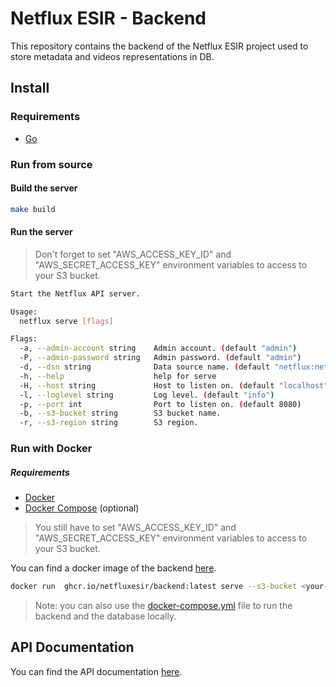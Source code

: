 # Netflux ESIR - Backend

This repository contains the backend of the Netflux ESIR project used to store metadata and videos representations in DB.

## Install

### Requirements

- [Go](https://golang.org/doc/install)

### Run from source

#### Build the server

```bash
make build
```

#### Run the server

> Don't forget to set "AWS_ACCESS_KEY_ID" and "AWS_SECRET_ACCESS_KEY" environment variables to access to your S3 bucket.

```bash
Start the Netflux API server.

Usage:
  netflux serve [flags]

Flags:
  -a, --admin-account string    Admin account. (default "admin")
  -P, --admin-password string   Admin password. (default "admin")
  -d, --dsn string              Data source name. (default "netflux:netflux@postgres:5432/netflux?sslmode=disable")
  -h, --help                    help for serve
  -H, --host string             Host to listen on. (default "localhost")
  -l, --loglevel string         Log level. (default "info")
  -p, --port int                Port to listen on. (default 8080)
  -b, --s3-bucket string        S3 bucket name.
  -r, --s3-region string        S3 region.
```

### Run with Docker

##### Requirements

- [Docker](https://docs.docker.com/get-docker/)
- [Docker Compose](https://docs.docker.com/compose/install/) (optional)

> You still have to set "AWS_ACCESS_KEY_ID" and "AWS_SECRET_ACCESS_KEY" environment variables to access to your S3 bucket.

You can find a docker image of the backend [here](https://github.com/NetfluxESIR/backend/pkgs/container/backend).

```bash
docker run  ghcr.io/netfluxesir/backend:latest serve --s3-bucket <your-bucket-name> --s3-region <your-bucket-region>
```

> Note: you can also use the [docker-compose.yml](./docker-compose.yaml) file to run the backend and the database locally.


## API Documentation

You can find the API documentation [here](./pkg/api/specs/pkg/video-api/openapi.yaml).